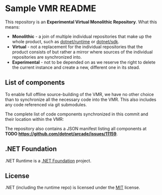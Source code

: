 # Sample VMR README

This repository is an **Experimental Virtual Monolithic Repository**. What this means:
- **Monolithic** - a join of multiple individual repositories that make up the whole product, such as [dotnet/runtime](https://github.com/dotnet/runtime) or [dotnet/sdk](https://github.com/dotnet/sdk).
- **Virtual** - not a replacement for the individual repositories that the product consists of but rather a mirror where sources of the individual repositories are synchronized into.
- **Experimental** - not to be depended on as we reserve the right to delete the current instance and create a new, different one in its stead.

## List of components

To enable full offline source-building of the VMR, we have no other choice than to synchronize all the necessary code into the VMR. This also includes any code referenced via git submodules.

The complete list of code components synchronized in this commit and their location within the VMR:
<!-- component list beginning -->

<!-- component list end -->

The repository also contains a JSON manifest listing all components at **TODO https://github.com/dotnet/arcade/issues/11159**.

## .NET Foundation

.NET Runtime is a [.NET Foundation](https://www.dotnetfoundation.org/projects) project.

## License

.NET (including the runtime repo) is licensed under the [MIT](LICENSE.TXT) license.
